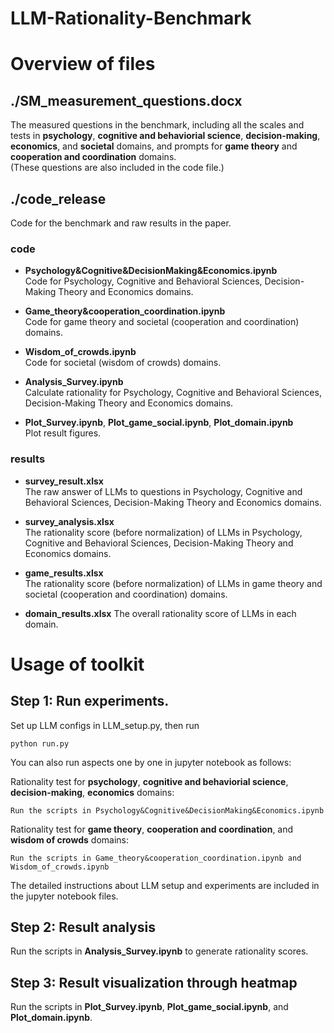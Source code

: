 # LLM-Rationality-Benchmark


# Overview of files
## ./SM_measurement_questions.docx
The measured questions in the benchmark, including all the scales and tests in **psychology**, **cognitive and behaviorial science**, **decision-making**, **economics**, and **societal** domains, and prompts for **game theory** and **cooperation and coordination** domains.  
(These questions are also included in the code file.)

## ./code_release 
Code for the benchmark and raw results in the paper.
### code
- **Psychology&Cognitive&DecisionMaking&Economics.ipynb**  
Code for Psychology, Cognitive and Behavioral Sciences, Decision-Making Theory and Economics domains.

- **Game_theory&cooperation_coordination.ipynb**  
Code for game theory and societal (cooperation and coordination) domains.

- **Wisdom_of_crowds.ipynb**  
Code for societal (wisdom of crowds) domains.

- **Analysis_Survey.ipynb**  
Calculate rationality for Psychology, Cognitive and Behavioral Sciences, Decision-Making Theory and Economics domains.

- **Plot_Survey.ipynb**, **Plot_game_social.ipynb**, **Plot_domain.ipynb**  
Plot result figures.

### results
- **survey_result.xlsx**  
The raw answer of LLMs to questions in Psychology, Cognitive and Behavioral Sciences, Decision-Making Theory and Economics domains.

- **survey_analysis.xlsx**  
The rationality score (before normalization) of LLMs in Psychology, Cognitive and Behavioral Sciences, Decision-Making Theory and Economics domains.

- **game_results.xlsx**  
The rationality score (before normalization) of LLMs in game theory and societal (cooperation and coordination) domains.

- **domain_results.xlsx**
The overall rationality score of LLMs in each domain.


# Usage of toolkit
## Step 1: Run experiments.

Set up LLM configs in LLM_setup.py, then run
```
python run.py
```

You can also run aspects one by one in jupyter notebook as follows:

Rationality test for  **psychology**, **cognitive and behaviorial science**, **decision-making**, **economics** domains:   
```
Run the scripts in Psychology&Cognitive&DecisionMaking&Economics.ipynb
```
Rationality test for **game theory**, **cooperation and coordination**, and **wisdom of crowds** domains:
```
Run the scripts in Game_theory&cooperation_coordination.ipynb and Wisdom_of_crowds.ipynb
```
The detailed instructions about LLM setup and experiments are included in the jupyter notebook files.

## Step 2: Result analysis
Run the scripts in **Analysis_Survey.ipynb** to generate rationality scores.

## Step 3: Result visualization through heatmap
Run the scripts in **Plot_Survey.ipynb**, **Plot_game_social.ipynb**, and **Plot_domain.ipynb**.

